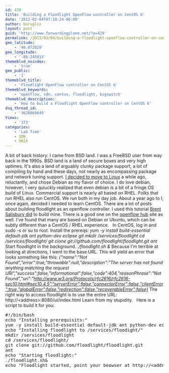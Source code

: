 ```yaml
---
id: 429
title: 'Building a Floodlight OpenFlow controller on CentOS 6'
date: '2013-02-04T07:10:24-06:00'
author: buraglio
layout: post
guid: 'http://www.forwardingplane.net/?p=429'
permalink: /2013/02/04/building-a-floodlight-openflow-controller-on-centos-6/
geo_latitude:
    - '40.072829'
geo_longitude:
    - '-88.245813'
themeblvd_noindex:
    - 'true'
geo_public:
    - '1'
themeblvd_title:
    - 'Floodlight OpenFlow controller on CentOS 6'
themeblvd_keywords:
    - 'openflow, sdn, centos, floodlight, bigswitch'
themeblvd_description:
    - 'How to build a Floodlight OpenFlow controller on CentOS 6'
dsq_thread_id:
    - '3626869649'
Views:
    - '373'
categories:
    - 'Lab Time'
    - SDN
    - UNIX
---
```


A bit of back history: I came from BSD land. I was a FreeBSD user from way back in the 1990s. BSD land is a land of secure boxes and very high uptimes. It's also a land of arguably clunky package support, a lot of compiling by hand and these days, not nearly as encompassing package and network tuning support. <a title="Better support for Linux (and annoyed about it)" href="http://www.forwardingplane.net/2011/06/better-support-for-linux-and-annoyed-about-it/">I decided to move to Linux</a> a while ago, reluctantly, and chose Debian as my flavor of choice. I do love debian, however, I very quiuckly realized that even debian is a bit of a fringe OS build of Linux. Commercial support is nearly all based on RHEL. Folks that run RHEL also run CentOS. We run both in my day job. About a year ago to I, once again, decided I needed to learn CentOS.
There are a lot of posts about building floodlight as an openflow controller. I used this tutorial <a href="http://networkstatic.net/floodlight-openflow-controller-gui-applet/" target="_blank" rel="noopener noreferrer">Brent Salisbury did</a> to build mine. There is a good one on the <a href="http://floodlight.openflowhub.org/getting-started/" target="_blank" rel="noopener noreferrer">openflow hub</a> site as well. I've found that many are based on Debian or Ubuntu, which can be subtly different than a CentOS / RHEL experience.
&nbsp;
In CentOS, log in and sudo -s or su to root. Install the prereqs:
<em>yum -y install build-essential default-jdk ant python-dev eclipse git</em>
<em>mkdir /services/floodlight</em>
<em>cd /services/floodlight/</em>
<em>git clone git://github.com/floodlight/floodlight.git
ant</em>
Start floodlight in the background.
<em>./floodlight.sh &amp;</em>
Because I'm terrible at looking at directions, I went to the base URL. This will yield an error that looks something like this:
<em>{"name":"Not Found","error":true,"throwable":null,"description":"The server has not found anything matching the request URI","success":false,"informational":false,"code":404,"reasonPhrase":"Not Found","uri":"http://www.w3.org/Protocols/rfc2616/rfc2616-sec10.html#sec10.4.5","serverError":false,"connectorError":false,"clientError":true,"globalError":false,"redirection":false,"recoverableError":false}</em>
The right way to access floodlight is to use the entire URL:
http://&lt;address&gt;:8080/ui/index.html
Learn from my stupidity.
&nbsp;
Here is a script to build it for you:
<pre>#!/bin/bash
echo "Installing prerequisits:"
yum -y install build-essential default-jdk ant python-dev eclipse git
echo "Installing floodlight to /services/floodight/"
mkdir /services/floodlight
cd /services/floodlight/
git clone git://github.com/floodlight/floodlight.git
ant
echo "Starting floodlight:"
./floodlight.sh&amp;
echo "Floodlight started, point your beowser at http://&lt;address&gt;:8080/ui/index.html"</pre>
&nbsp;
&nbsp;
&nbsp;